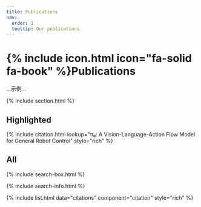 ```yaml
---
title: Publications
nav:
  order: 1
  tooltip: Our publications
---
```


# {% include icon.html icon="fa-solid fa-book" %}Publications

...示例...

{% include section.html %}

## Highlighted

{% include citation.html lookup="π₀: A Vision-Language-Action Flow Model for General Robot Control" style="rich" %}

## All

{% include search-box.html %}

{% include search-info.html %}

{% include list.html data="citations" component="citation" style="rich" %}